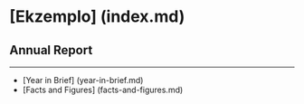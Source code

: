 # [Ekzemplo] (index.md)
## Annual Report
---
* [Year in Brief] (year-in-brief.md)
* [Facts and Figures] (facts-and-figures.md)
